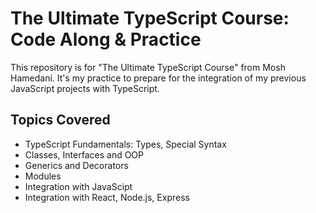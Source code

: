 # The Ultimate TypeScript Course: Code Along & Practice

This repository is for "The Ultimate TypeScript Course" from Mosh Hamedani. It's my practice to prepare for the integration of my previous JavaScript projects with TypeScript.

## Topics Covered

- TypeScript Fundamentals: Types, Special Syntax
- Classes, Interfaces and OOP
- Generics and Decorators
- Modules
- Integration with JavaScipt
- Integration with React, Node.js, Express
